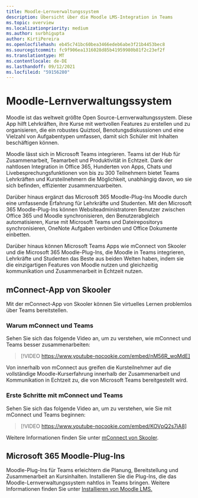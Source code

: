 ```yaml
---
title: Moodle-Lernverwaltungssystem
description: Übersicht über die Moodle LMS-Integration in Teams
ms.topic: overview
ms.localizationpriority: medium
ms.author: surbhigupta
author: KirtiPereira
ms.openlocfilehash: eb45c741bc60bea3466edeb6abe3f21b4453bec8
ms.sourcegitcommit: fc9f906ea1316028d85b41959980b81f2c23ef2f
ms.translationtype: MT
ms.contentlocale: de-DE
ms.lasthandoff: 09/12/2021
ms.locfileid: "59156280"
---
```

# <a name="moodle-learning-management-system"></a>Moodle-Lernverwaltungssystem

Moodle ist das weltweit größte Open Source-Lernverwaltungssystem. Diese App hilft Lehrkräften, ihre Kurse mit wertvollen Features zu erstellen und zu organisieren, die ein robustes Quiztool, Benotungsdiskussionen und eine Vielzahl von Aufgabentypen umfassen, damit sich Schüler mit Inhalten beschäftigen können.  
 
Moodle lässt sich in Microsoft Teams integrieren. Teams ist der Hub für Zusammenarbeit, Teamarbeit und Produktivität in Echtzeit. Dank der nahtlosen Integration in Office 365, Hunderten von Apps, Chats und Livebesprechungsfunktionen von bis zu 300 Teilnehmern bietet Teams Lehrkräften und Kursteilnehmern die Möglichkeit, unabhängig davon, wo sie sich befinden, effizienter zusammenzuarbeiten. 
 
Darüber hinaus ergänzt das Microsoft 365 Moodle-Plug-Ins Moodle durch eine umfassende Erfahrung für Lehrkräfte und Studenten. Mit den Microsoft 365 Moodle-Plug-Ins können Websiteadministratoren Benutzer zwischen Office 365 und Moodle synchronisieren, den Benutzerabgleich automatisieren, Kurse mit Microsoft Teams und Dateirepositorys synchronisieren, OneNote Aufgaben verbinden und Office Dokumente einbetten.  
 
Darüber hinaus können Microsoft Teams Apps wie mConnect von Skooler und die Microsoft 365 Moodle-Plug-Ins, die Moodle in Teams integrieren, Lehrkräfte und Studenten das Beste aus beiden Welten haben, indem sie die einzigartigen Features von Moodle nutzen und gleichzeitig kommunikation und Zusammenarbeit in Echtzeit nutzen.

## <a name="mconnect-app-by-skooler"></a>mConnect-App von Skooler

Mit der mConnect-App von Skooler können Sie virtuelles Lernen problemlos über Teams bereitstellen.

### <a name="why-mconnect-and-teams"></a>Warum mConnect und Teams

Sehen Sie sich das folgende Video an, um zu verstehen, wie mConnect und Teams besser zusammenarbeiten:

> [!VIDEO https://www.youtube-nocookie.com/embed/nM56R_woMdE]

Von innerhalb von mConnect aus greifen die Kursteilnehmer auf die vollständige Moodle-Kurserfahrung innerhalb der Zusammenarbeit und Kommunikation in Echtzeit zu, die von Microsoft Teams bereitgestellt wird.

### <a name="get-started-with-mconnect-and-teams"></a>Erste Schritte mit mConnect und Teams

Sehen Sie sich das folgende Video an, um zu verstehen, wie Sie mit mConnect und Teams beginnen:

> [!VIDEO https://www.youtube-nocookie.com/embed/KOVpQ2s7iA8]

Weitere Informationen finden Sie unter [mConnect von Skooler](https://skooler.com/mconnect/how-to/).

## <a name="microsoft-365-moodle-plugins"></a>Microsoft 365 Moodle-Plug-Ins

Moodle-Plug-Ins für Teams erleichtern die Planung, Bereitstellung und Zusammenarbeit an Kursinhalten. Installieren Sie die Plug-Ins, die das Moodle-Lernverwaltungssystem nahtlos in Teams bringen. Weitere Informationen finden Sie unter [Installieren von Moodle LMS.](moodleInstructions.md)

